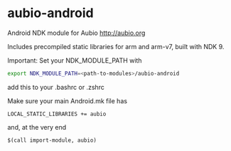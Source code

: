 # aubio-android
Android NDK module for Aubio http://aubio.org

Includes precompiled static libraries for arm and arm-v7, built with NDK 9. 

Important: Set your NDK_MODULE_PATH with 
```bash
export NDK_MODULE_PATH=<path-to-modules>/aubio-android
```
add this to your .bashrc or .zshrc

Make sure your main Android.mk file has 

```make
LOCAL_STATIC_LIBRARIES += aubio
```
and, at the very end
```make
$(call import-module, aubio)
```
